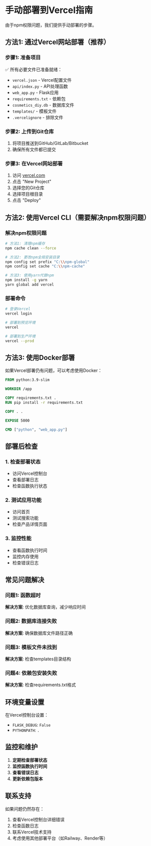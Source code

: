 # 手动部署到Vercel指南

由于npm权限问题，我们提供手动部署的步骤。

## 方法1: 通过Vercel网站部署（推荐）

### 步骤1: 准备项目
✅ 所有必要文件已准备就绪：
- `vercel.json` - Vercel配置文件
- `api/index.py` - API处理函数
- `web_app.py` - Flask应用
- `requirements.txt` - 依赖包
- `cosmetics_diy.db` - 数据库文件
- `templates/` - 模板文件
- `.vercelignore` - 排除文件

### 步骤2: 上传到Git仓库
1. 将项目推送到GitHub/GitLab/Bitbucket
2. 确保所有文件都已提交

### 步骤3: 在Vercel网站部署
1. 访问 [vercel.com](https://vercel.com)
2. 点击 "New Project"
3. 选择您的Git仓库
4. 选择项目根目录
5. 点击 "Deploy"

## 方法2: 使用Vercel CLI（需要解决npm权限问题）

### 解决npm权限问题
```bash
# 方法1: 清理npm缓存
npm cache clean --force

# 方法2: 更改npm全局安装目录
npm config set prefix "C:\\npm-global"
npm config set cache "C:\\npm-cache"

# 方法3: 使用yarn代替npm
npm install -g yarn
yarn global add vercel
```

### 部署命令
```bash
# 登录Vercel
vercel login

# 部署到预览环境
vercel

# 部署到生产环境
vercel --prod
```

## 方法3: 使用Docker部署

如果Vercel部署仍有问题，可以考虑使用Docker：

```dockerfile
FROM python:3.9-slim

WORKDIR /app

COPY requirements.txt .
RUN pip install -r requirements.txt

COPY . .

EXPOSE 5000

CMD ["python", "web_app.py"]
```

## 部署后检查

### 1. 检查部署状态
- 访问Vercel控制台
- 查看部署日志
- 检查函数执行状态

### 2. 测试应用功能
- 访问首页
- 测试搜索功能
- 检查产品详情页面

### 3. 监控性能
- 查看函数执行时间
- 监控内存使用
- 检查错误日志

## 常见问题解决

### 问题1: 函数超时
**解决方案**: 优化数据库查询，减少响应时间

### 问题2: 数据库连接失败
**解决方案**: 确保数据库文件路径正确

### 问题3: 模板文件未找到
**解决方案**: 检查templates目录结构

### 问题4: 依赖包安装失败
**解决方案**: 检查requirements.txt格式

## 环境变量设置

在Vercel控制台设置：
- `FLASK_DEBUG`: `False`
- `PYTHONPATH`: `.`

## 监控和维护

1. **定期检查部署状态**
2. **监控函数执行时间**
3. **查看错误日志**
4. **更新依赖包版本**

## 联系支持

如果问题仍然存在：
1. 查看Vercel控制台详细错误
2. 检查函数日志
3. 联系Vercel技术支持
4. 考虑使用其他部署平台（如Railway、Render等）
